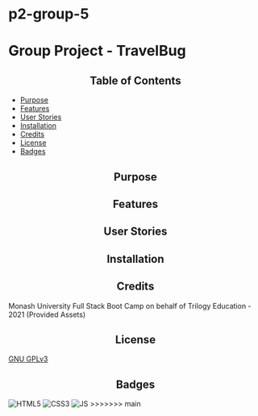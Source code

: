 # p2-group-5

# Group Project - TravelBug

<h2 style="text-align:center"> Table of Contents </h2>

- [Purpose](#Purpose)
- [Features](#Features)
- [User Stories](#Stories)
- [Installation](#Installation)
- [Credits](#Credits)
- [License](#License)
- [Badges](#Badges)



## <h2 style="text-align:center" id="purpose">Purpose</h2>




## <h2 style="text-align:center" id="features">Features</h2>


## <h2 style="text-align:center" id="Stories">User Stories</h2>



## <h2 style="text-align:center" id="installation">Installation</h2> 



## <h2 style="text-align:center" id="credits"> Credits</h2>
Monash University Full Stack Boot Camp on behalf of Trilogy Education - 2021 (Provided Assets)



## <h2 style="text-align:center">License</h2>
[GNU GPLv3](https://choosealicense.com/licenses/gpl-3.0/)

## <h2 style="text-align:center">Badges</h2>

<img alt="HTML5" src="https://img.shields.io/badge/html5-%23E34F26.svg?style=for-the-badge&logo=html5&logoColor=white"/>
<img alt="CSS3" src="https://img.shields.io/badge/css3-%231572B6.svg?style=for-the-badge&logo=css3&logoColor=white"/>
<img alt="JS" src="https://img.shields.io/badge/JavaScript-F7DF1E?style=for-the-badge&logo=javascript&logoColor=black"/>
>>>>>>> main


